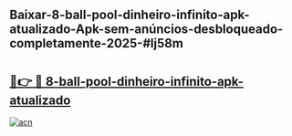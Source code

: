 ## Baixar-8-ball-pool-dinheiro-infinito-apk-atualizado-Apk-sem-anúncios-desbloqueado-completamente-2025-#lj58m

# <h2><a href="https://ainizakaria.my?title=8-ball-pool-dinheiro-infinito-apk-atualizado&ref=22M">🔗👉 🔴 8-ball-pool-dinheiro-infinito-apk-atualizado</a></h2>

[![acn](https://github.com/user-attachments/assets/0f9c940e-d8b0-45ae-aac7-cd30a18b3e1c)](https://ainizakaria.my?title=8-ball-pool-dinheiro-infinito-apk-atualizado&ref=22M)

